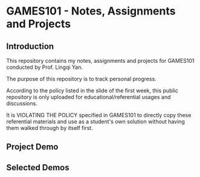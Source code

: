 # GAMES101 - Notes, Assignments and Projects

## Introduction

This repository contains my notes, assignments and projects for GAMES101 conducted by Prof. Lingqi Yan. 

The purpose of this repository is to track personal progress.

According to the policy listed in the slide of the first week, this public repository is only uploaded for educational/referential usages and discussions.

It is VIOLATING THE POLICY specified in GAMES101 to directly copy these referential materials and use as a student's own solution without having them walked through by itself first. 

## Project Demo

## Selected Demos
